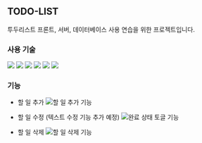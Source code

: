 ## TODO-LIST
투두리스트 프론트, 서버, 데이터베이스 사용 연습을 위한 프로젝트입니다. 

### 사용 기술 
<img src="https://img.shields.io/badge/React-61DAFB?style=flat-square&logo=react&logoColor=white"/> <img src="https://img.shields.io/badge/TypeScript-3178C6?style=flat-square&logo=typescript&logoColor=white"/> <img src="https://img.shields.io/badge/redux toolkit-764ABC?style=flat-square&logo=redux&logoColor=white"/> <img src="https://img.shields.io/badge/node.js-339933?style=flat-square&logo=nodedotjs&logoColor=white"/> <img src="https://img.shields.io/badge/Express-000000?style=flat-square&logo=Express&logoColor=white"/> <img src="https://img.shields.io/badge/MySQL-4479A1?style=flat-square&logo=MySQL&logoColor=white"/> 

### 기능
- 할 일 추가
  ![할 일 추가 기능](https://github.com/somin00/somin-todo/assets/61578822/97e2e209-4a93-4f8c-b449-cdeaacc1a08a)

- 할 일 수정 (텍스트 수정 기능 추가 예정)
  ![완료 상태 토글 기능](https://github.com/somin00/somin-todo/assets/61578822/caabb0b0-1d6f-4e36-81bc-520af76968f8)

- 할 일 삭제
  ![할 일 삭제 기능 ](https://github.com/somin00/somin-todo/assets/61578822/96dc5431-ff22-4f64-b449-2577b713a3ff)
